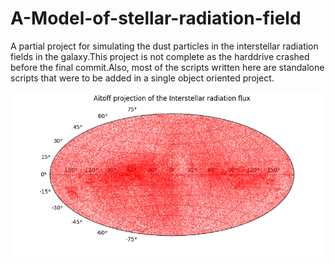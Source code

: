 # A-Model-of-stellar-radiation-field
A partial project for simulating the dust particles in the interstellar radiation fields in the galaxy.This project is not complete as the harddrive crashed before the final commit.Also, most of the scripts written here are standalone scripts that were to be added in a single object oriented project.

![Alt text](https://github.com/ChanduSharma/A-Model-of-stellar-radiation-field/blob/master/myproject/flux_at_earth_895.png?raw=true)
